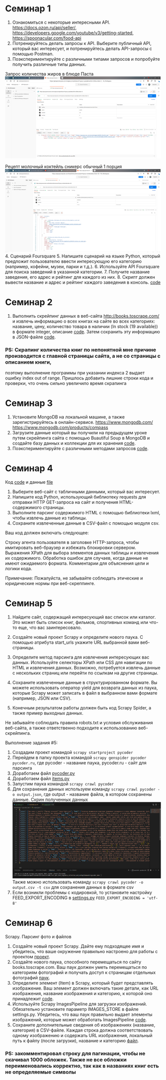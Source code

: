 # Семинар 1
1.	Ознакомиться с некоторые интересными API. https://docs.ozon.ru/api/seller/, https://developers.google.com/youtube/v3/getting-started, https://spoonacular.com/food-api
2.	Потренируйтесь делать запросы к API. Выберите публичный API, который вас интересует, и потренируйтесь делать API-запросы с помощью Postman.
3.	Поэкспериментируйте с различными типами запросов и попробуйте получить различные типы данных.

Запрос количества жиров в блюде Паста
![Alt text](image.png)

Рецепт молочный коктейль сникерс обычный 1 порция
![Alt text](image-1.png)
4.	Сценарий Foursquare
5.	Напишите сценарий на языке Python, который предложит пользователю ввести интересующую его категорию (например, кофейни, музеи, парки и т.д.).
6.	Используйте API Foursquare для поиска заведений в указанной категории.
7.	Получите название заведения, его адрес и рейтинг для каждого из них.
8.	Скрипт должен вывести название и адрес и рейтинг каждого заведения в консоль. [code](hw_1.py)

# Семинар 2
1. Выполнить скрейпинг данных в веб-сайта http://books.toscrape.com/
и извлечь информацию о всех книгах на сайте во всех категориях: 
название, цену, количество товара в наличии (In stock (19 available)) в формате integer, описание [code](hw_2.py).
Затем сохранить эту информацию в JSON-файле [code](books_data.json).
### PS: Скрапинг количества книг по непонятной мне причине производится с главной страницы сайта, а не со страницы с описанием книги,
поэтому выполнение программы при указании индекса 2 выдает ошибку index out of range. 
Пришлось добавить лишние строки кода и проверки, что очень сильно увеличило время скрапинга

# Семинар 3
1. Установите MongoDB на локальной машине, а также зарегистрируйтесь в онлайн-сервисе. https://www.mongodb.com/ https://www.mongodb.com/products/compass
2. Загрузите данные который вы получили на предыдущем уроке путем скрейпинга сайта с помощью Buautiful Soup в MongoDB и создайте базу данных и коллекции для их хранения [code](hw_3.py).
3. Поэкспериментируйте с различными методами запросов [code](001.png).


# Семинар 4
Код [code](hw_4.py) и данные [file](countries_and_capitals.csv)
1. Выберите веб-сайт с табличными данными, который вас интересует.
2. Напишите код Python, использующий библиотеку requests для отправки HTTP GET-запроса на сайт и получения HTML-содержимого страницы.
3. Выполните парсинг содержимого HTML с помощью библиотеки lxml, чтобы извлечь данные из таблицы.
4. Сохраните извлеченные данные в CSV-файл с помощью модуля csv.

Ваш код должен включать следующее:

Строку агента пользователя в заголовке HTTP-запроса, чтобы имитировать веб-браузер и избежать блокировки сервером.
Выражения XPath для выбора элементов данных таблицы и извлечения их содержимого.
Обработка ошибок для случаев, когда данные не имеют ожидаемого формата.
Комментарии для объяснения цели и логики кода.

Примечание: Пожалуйста, не забывайте соблюдать этические и юридические нормы при веб-скреппинге.


# Семинар 5
1. Найдите сайт, содержащий интересующий вас список или каталог. Это может быть список книг, фильмов, спортивных команд или что-то еще, что вас заинтересовало.

2. Создайте новый проект Scrapy и определите нового паука. С помощью атрибута start_urls укажите URL выбранной вами веб-страницы.

3. Определите метод парсинга для извлечения интересующих вас данных. Используйте селекторы XPath или CSS для навигации по HTML и извлечения данных. Возможно, потребуется извлечь данные с нескольких страниц или перейти по ссылкам на другие страницы.

4. Сохраните извлеченные данные в структурированном формате. Вы можете использовать оператор yield для возврата данных из паука, которые Scrapy может записать в файл в выбранном вами формате (например, JSON или CSV).

5. Конечным результатом работы должен быть код Scrapy Spider, а также пример выходных данных. 

Не забывайте соблюдать правила robots.txt и условия обслуживания веб-сайта, а также ответственно подходите к использованию веб-скрейпинга.

Выполнение задания #5:
1. Создадим проект командой ```scrapy startproject pycoder```
2. Перейдем в папку проекта командой ```scrapy genspider pycoder pycoder.ru```,
где pycoder - название паука, pycoder.ru - сайт для парсинга
3. Доработаем файл [pycoder.py](./pycoder_hw5//pycoder_hw5//spiders//pycoder.py) 
4. Доработаем файл [items.py](./pycoder_hw5//pycoder_hw5/items.py)
5. Запустим паука командой ```scrapy crawl pycoder```
6. Для сохранения данных используем команду ```scrapy crawl pycoder -o output.json```, где output - название файла, в котором сохранены данные.
Скрин полученных данных ![Alt text](./pycoder_hw5/000.png)
Также можно использовать команду ```scrapy crawl pycoder -o output.csv -t csv``` для сохранения данных в формате csv
1. Если возникли проблемы с кодировкой, то установите настройку FEED_EXPORT_ENCODING в [settings.py](./pycoder_hw5/pycoder_hw5/settings.py) ```FEED_EXPORT_ENCODING = 'utf-8'```


# Семинар 6
Scrapy. Парсинг фото и файлов
1. Создайте новый проект Scrapy. Дайте ему подходящее имя и убедитесь, что ваше окружение правильно настроено для работы с проектом [проект](../homeworks/scraper_hw6/).
2. Создайте нового паука, способного перемещаться по сайту books.toscrape.com. Ваш паук должен уметь перемещаться по категориям фотографий и получать доступ к страницам отдельных фотографий [паук](../scraper_hw6/scraper_hw6/spiders/books_spider.py).
3. Определите элемент (Item) в Scrapy, который будет представлять изображение. Ваш элемент должен включать такие детали, как URL изображения, название изображения и категорию, к которой оно принадлежит [code](../scraper_hw6/scraper_hw6/items.py).
4. Используйте Scrapy ImagesPipeline для загрузки изображений. Обязательно установите параметр IMAGES_STORE в файле settings.py. Убедитесь, что ваш паук правильно выдает элементы изображений, которые может обработать ImagesPipeline [code](../scraper_hw6/scraper_hw6/pipelines.py).
5. Сохраните дополнительные сведения об изображениях (название, категория) в CSV-файле. Каждая строка должна соответствовать одному изображению и содержать URL изображения, локальный путь к файлу (после загрузки), название и категорию [файл](../homeworks/scraper_hw6/books_scrape.csv).

### PS: закомментировал строку для пагинации, чтобы не скачивал 1000 обложек. Также не все обложки переименовались корректно, так как в названиях книг есть не определяемые символы 
